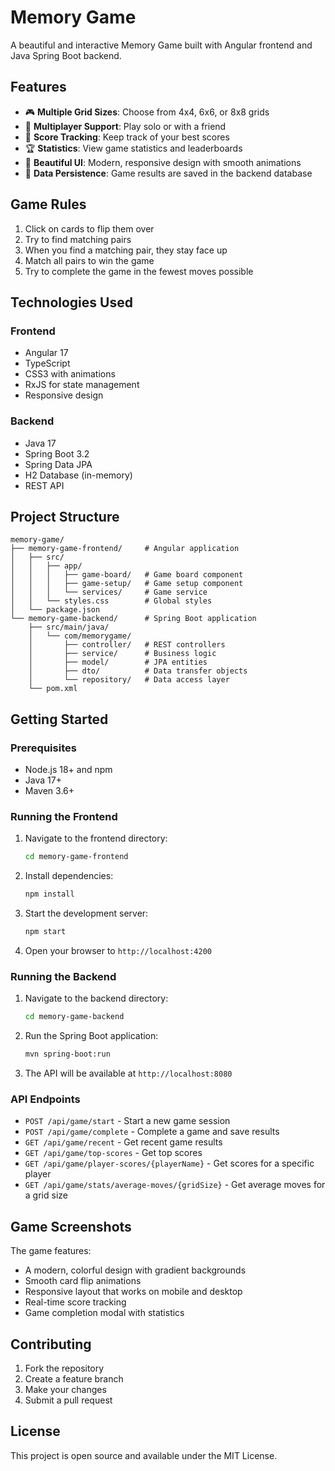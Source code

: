 # Memory Game

A beautiful and interactive Memory Game built with Angular frontend and Java Spring Boot backend.

## Features

- 🎮 **Multiple Grid Sizes**: Choose from 4x4, 6x6, or 8x8 grids
- 👥 **Multiplayer Support**: Play solo or with a friend
- 🎯 **Score Tracking**: Keep track of your best scores
- 🏆 **Statistics**: View game statistics and leaderboards
- 🎨 **Beautiful UI**: Modern, responsive design with smooth animations
- 💾 **Data Persistence**: Game results are saved in the backend database

## Game Rules

1. Click on cards to flip them over
2. Try to find matching pairs
3. When you find a matching pair, they stay face up
4. Match all pairs to win the game
5. Try to complete the game in the fewest moves possible

## Technologies Used

### Frontend
- Angular 17
- TypeScript
- CSS3 with animations
- RxJS for state management
- Responsive design

### Backend
- Java 17
- Spring Boot 3.2
- Spring Data JPA
- H2 Database (in-memory)
- REST API

## Project Structure

```
memory-game/
├── memory-game-frontend/     # Angular application
│   ├── src/
│   │   ├── app/
│   │   │   ├── game-board/   # Game board component
│   │   │   ├── game-setup/   # Game setup component
│   │   │   └── services/     # Game service
│   │   └── styles.css        # Global styles
│   └── package.json
└── memory-game-backend/      # Spring Boot application
    ├── src/main/java/
    │   └── com/memorygame/
    │       ├── controller/   # REST controllers
    │       ├── service/      # Business logic
    │       ├── model/        # JPA entities
    │       ├── dto/          # Data transfer objects
    │       └── repository/   # Data access layer
    └── pom.xml
```

## Getting Started

### Prerequisites
- Node.js 18+ and npm
- Java 17+
- Maven 3.6+

### Running the Frontend

1. Navigate to the frontend directory:
   ```bash
   cd memory-game-frontend
   ```

2. Install dependencies:
   ```bash
   npm install
   ```

3. Start the development server:
   ```bash
   npm start
   ```

4. Open your browser to `http://localhost:4200`

### Running the Backend

1. Navigate to the backend directory:
   ```bash
   cd memory-game-backend
   ```

2. Run the Spring Boot application:
   ```bash
   mvn spring-boot:run
   ```

3. The API will be available at `http://localhost:8080`

### API Endpoints

- `POST /api/game/start` - Start a new game session
- `POST /api/game/complete` - Complete a game and save results
- `GET /api/game/recent` - Get recent game results
- `GET /api/game/top-scores` - Get top scores
- `GET /api/game/player-scores/{playerName}` - Get scores for a specific player
- `GET /api/game/stats/average-moves/{gridSize}` - Get average moves for a grid size

## Game Screenshots

The game features:
- A modern, colorful design with gradient backgrounds
- Smooth card flip animations
- Responsive layout that works on mobile and desktop
- Real-time score tracking
- Game completion modal with statistics

## Contributing

1. Fork the repository
2. Create a feature branch
3. Make your changes
4. Submit a pull request

## License

This project is open source and available under the MIT License.
